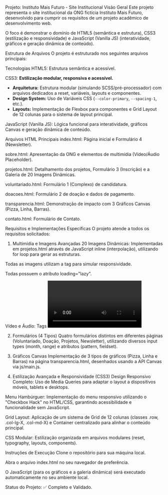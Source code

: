 Projeto: Instituto Mais Futuro - Site Institucional
Visão Geral
Este projeto representa o site institucional da ONG fictícia Instituto Mais Futuro, desenvolvido para cumprir os requisitos de um projeto acadêmico de desenvolvimento web.

O foco é demonstrar o domínio de HTML5 (semântica e estrutura), CSS3 (estilização e responsividade) e JavaScript (Vanilla JS) (interatividade, gráficos e geração dinâmica de conteúdo).

Estrutura de Arquivos
O projeto é estruturado nos seguintes arquivos principais:

Tecnologias
HTML5: Estrutura semântica e acessível.

CSS3: **Estilização modular, responsiva e acessível.**
  * **Arquitetura:** Estrutura modular (simulando SCSS/pré-processador) com arquivos dedicados a reset, variáveis, layouts e componentes.
  * **Design System:** Uso de Variáveis CSS (`--color-primary`, `--spacing-1`, etc.).
  * **Layouts:** Implementação de Flexbox para componentes e Grid Layout de 12 colunas para o sistema de layout principal.

JavaScript (Vanilla JS): Lógica funcional para interatividade, gráficos Canvas e geração dinâmica de conteúdo.

Arquivos HTML Principais
index.html: Página inicial e Formulário 4 (Newsletter).

sobre.html: Apresentação da ONG e elementos de multimídia (Vídeo/Áudio Placeholder).

projetos.html: Detalhamento dos projetos, Formulário 3 (Inscrição) e a Galeria de 20 Imagens Dinâmicas.

voluntariado.html: Formulário 1 (Complexo) de candidatura.

doacoes.html: Formulário 2 de doação e dados de pagamento.

transparencia.html: Demonstração de impacto com 3 Gráficos Canvas (Pizza, Linha, Barras).

contato.html: Formulário de Contato.

Requisitos e Implementações Específicas
O projeto atende a todos os requisitos solicitados:

1. Multimídia e Imagens Avançadas
20 Imagens Dinâmicas: Implementadas em projetos.html através de JavaScript inline (interpolação), utilizando for loop para gerar as estruturas.

Todas as imagens utilizam a tag <picture> para simular responsividade.

Todas possuem o atributo loading="lazy".

Vídeo e Áudio: Tags <video> e <audio> implementadas em sobre.html com links de placeholder externos (ex.: Big Buck Bunny, SoundHelix) para fins acadêmicos.

2. Formulários (4 Tipos)
Quatro formulários distintos em diferentes páginas (Voluntariado, Doação, Projetos, Newsletter), utilizando diversos input types (month, range) e atributos (pattern, fieldset).

3. Gráficos Canvas
Implementação de 3 tipos de gráficos (Pizza, Linha e Barras) na página transparencia.html, desenhados usando a API Canvas via js/main.js.

4. Estilização Avançada e Responsividade (CSS3)
Design Responsivo Completo: Uso de Media Queries para adaptar o layout a dispositivos móveis, tablets e desktops.

Menu Hambúrguer: Implementação do menu responsivo utilizando o "Checkbox Hack" no HTML/CSS, garantindo acessibilidade e funcionalidade sem JavaScript.

Grid Layout: Aplicação de um sistema de Grid de 12 colunas (classes .row, .col-lg-X, .col-md-X) e Container centralizado para alinhar o conteúdo principal.

CSS Modular: Estilização organizada em arquivos modulares (reset, typography, layouts, components).

Instruções de Execução
Clone o repositório para sua máquina local.

Abra o arquivo index.html no seu navegador de preferência.

O JavaScript (para os gráficos e a galeria dinâmica) será executado automaticamente no seu ambiente local.

Status do Projeto: ✅ Completo e Validado.